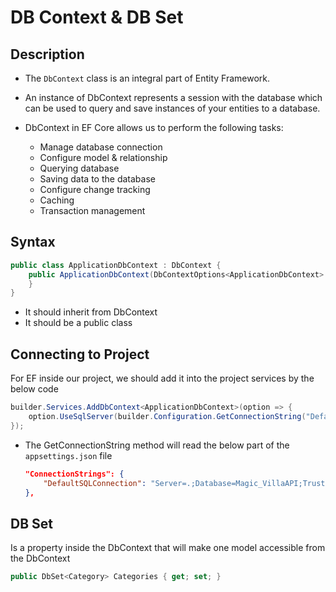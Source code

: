 # DB Context & DB Set

## Description

- The `DbContext` class is an integral part of Entity Framework.
- An instance of DbContext represents a session with the database which can be used to query and save instances of your entities to a database.
- DbContext in EF Core allows us to perform the following tasks:

   - Manage database connection
   - Configure model & relationship
   - Querying database
   - Saving data to the database
   - Configure change tracking
   - Caching
   - Transaction management

## Syntax

```csharp
public class ApplicationDbContext : DbContext {
    public ApplicationDbContext(DbContextOptions<ApplicationDbContext> options) : base(options) {
    }
}
```

- It should inherit from DbContext
- It should be a public class

## Connecting to Project

For EF inside our project, we should add it into the project services by the below code

```csharp
builder.Services.AddDbContext<ApplicationDbContext>(option => {
    option.UseSqlServer(builder.Configuration.GetConnectionString("DefaultSQLConnection"));
});
```

- The GetConnectionString method will read the below part of the `appsettings.json` file

  ```json
  "ConnectionStrings": {
      "DefaultSQLConnection": "Server=.;Database=Magic_VillaAPI;TrustServerCertificate=True;"
  },
  ```

## DB Set

Is a property inside the DbContext that will make one model accessible from the DbContext

```csharp
public DbSet<Category> Categories { get; set; }
```
